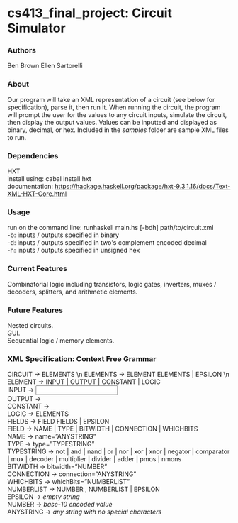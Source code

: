 # cs413_final_project: Circuit Simulator

### Authors
  Ben Brown
  Ellen Sartorelli

### About
  Our program will take an XML representation of a circuit (see below for specification), parse it, then run it. When running the circuit, the program will prompt the user for the values to any circuit inputs, simulate the circuit, then display the output values. Values can be inputted and displayed as binary, decimal, or hex. Included in the *samples* folder are sample XML files to run.

### Dependencies
  HXT  
    install using: cabal install hxt  
    documentation: https://hackage.haskell.org/package/hxt-9.3.1.16/docs/Text-XML-HXT-Core.html  

### Usage
   run on the command line: runhaskell main.hs [-bdh] path/to/circuit.xml  
   -b: inputs / outputs specified in binary  
   -d: inputs / outputs specified in two's complement encoded decimal  
   -h: inputs / outputs specified in unsigned hex  

### Current Features
  Combinatorial logic including transistors, logic gates, inverters, muxes / decoders, splitters, and arithmetic elements.  

### Future Features
  Nested circuits.  
  GUI.  
  Sequential logic / memory elements.  

### XML Specification: Context Free Grammar
  CIRCUIT       -> <circuit> ELEMENTS </circuit>  \n
  ELEMENTS      -> ELEMENT ELEMENTS | EPSILON  \n
  ELEMENT       -> INPUT | OUTPUT | CONSTANT | LOGIC  
  INPUT         -> <input FIELDS ></input>  
  OUTPUT        -> <output FIELDS ></output>  
  CONSTANT      -> <constant FIELDS ></constant>  
  LOGIC         -> <logic FIELDS > ELEMENTS </logic>  
  FIELDS        -> FIELD FIELDS | EPSILON  
  FIELD         -> NAME | TYPE | BITWIDTH | CONNECTION | WHICHBITS  
  NAME          -> name=”ANYSTRING”  
  TYPE          -> type=”TYPESTRING”  
  TYPESTRING    -> not | and | nand | or | nor | xor | xnor | negator | comparator | mux | decoder | multiplier | divider | adder | pmos | nmons  
  BITWIDTH      -> bitwidth=”NUMBER”  
  CONNECTION    -> connection=”ANYSTRING”  
  WHICHBITS     -> whichBits=”NUMBERLIST”  
  NUMBERLIST    -> NUMBER , NUMBERLIST | EPSILON  
  EPSILON       -> *empty string*  
  NUMBER        -> *base-10 encoded value*  
  ANYSTRING     -> *any string with no special characters*  
